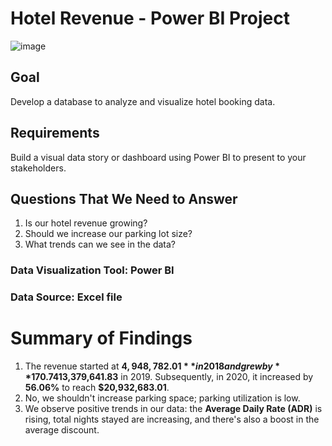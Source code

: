 # Hotel Revenue - Power BI Project

![image](https://github.com/Khalid-Analyst/Hotels-revenue/assets/145170346/745ec82b-70cd-4fe6-964a-6a4b74daef46)



## Goal
Develop a database to analyze and visualize hotel booking data.

## Requirements
Build a visual data story or dashboard using Power BI to present to your stakeholders.

## Questions That We Need to Answer
1. Is our hotel revenue growing?
2. Should we increase our parking lot size?
3. What trends can we see in the data?

### Data Visualization Tool: Power BI
### Data Source: Excel file

# Summary of Findings
1. The revenue started at **$4,948,782.01** in 2018 and grew by **170.74%** to **$13,379,641.83** in 2019. Subsequently, in 2020, it increased by **56.06%** to reach **$20,932,683.01**.
2. No, we shouldn't increase parking space; parking utilization is low.
3. We observe positive trends in our data: the **Average Daily Rate (ADR)** is rising, total nights stayed are increasing, and there's also a boost in the average discount.

